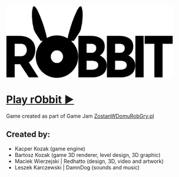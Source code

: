 [![rObbit](./logo-inverted.png)](https://robbit.9px.pl/)

# [Play rObbit ▶](https://robbit.9px.pl/)

Game created as part of Game Jam [ZostanWDomuRobGry.pl](https://zostanwdomurobgry.pl/)

## Created by:

-   Kacper Kozak (game engine)
-   Bartosz Kozak (game 3D renderer, level design, 3D graphic)
-   Maciek Wierzejski | Redhatto (design, 3D, video and artwork)
-   Leszek Karczewski | DamnDog (sounds and music)
